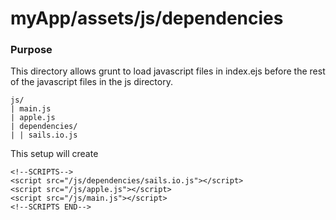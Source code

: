 # myApp/assets/js/dependencies
### Purpose
This directory allows grunt to load javascript files in index.ejs before the rest of the javascript files in the js directory.

    js/
    | main.js
    | apple.js
    | dependencies/
    | | sails.io.js

This setup will create

    <!--SCRIPTS-->
    <script src="/js/dependencies/sails.io.js"></script>
    <script src="/js/apple.js"></script>
    <script src="/js/main.js"></script>
    <!--SCRIPTS END-->



<docmeta name="displayName" value="dependencies">

